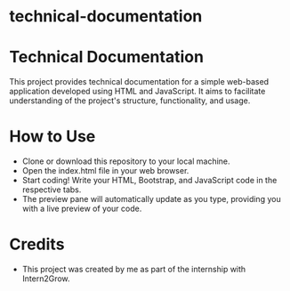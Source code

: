 # technical-documentation

# Technical Documentation
This project provides technical documentation for a simple web-based application developed using HTML and JavaScript. It aims to facilitate understanding of the project's structure, functionality, and usage.

# How to Use
<ul> <li>Clone or download this repository to your local machine.<br/></li> <li>Open the index.html file in your web browser.<br/></li> <li>Start coding! Write your HTML, Bootstrap, and JavaScript code in the respective tabs.<br/></li> <li>The preview pane will automatically update as you type, providing you with a live preview of your code.<br/> </li> </ul>

# Credits
<ul> <li> This project was created by me as part of the internship with Intern2Grow.<br/> </li> </ul>


